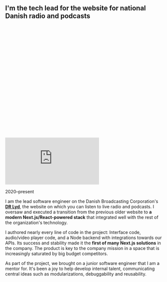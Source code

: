 ## I'm the tech lead for the website for national Danish radio and podcasts

<div class="figure figure-dr-lyd">
<div class="vimeo-container" style="padding-top:71.16%"><iframe src="https://player.vimeo.com/video/854012013?badge=0&amp;autopause=0&amp;player_id=0&amp;app_id=58479&amp;muted=1&amp;autoplay=1&amp;loop=1&amp;background=1" frameborder="0" allow="autoplay; fullscreen; picture-in-picture"></iframe></div>
</div>

<p class="meta">2020–present</p>

I am the lead software engineer on the Danish Broadcasting Corporation's **[DR&nbsp;Lyd](https://www.dr.dk/lyd)**, the website on which you can listen to live radio and podcasts. I oversaw and executed a transition from the previous older website to **a modern Next.js/React-powered stack** that integrated well with the rest of the organization's technology.

I authored nearly every line of code in the project: Interface code, audio/video player code, and a Node backend with integrations towards our APIs. Its success and stability made it the **first of many Next.js solutions** in the company. The product is key to the company mission in a space that is increasingly saturated by big budget competitors.

As part of the project, we brought on a junior software engineer that I am a mentor for. It's been a joy to help develop internal talent, communicating central ideas such as modularizations, debuggability and reusability.
